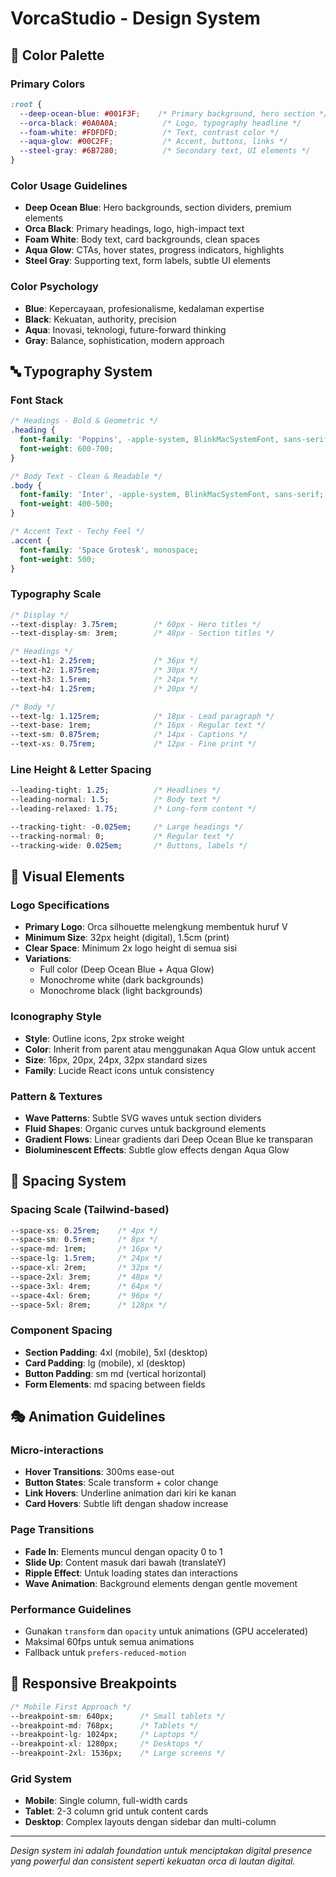 # VorcaStudio - Design System

## 🎨 Color Palette

### Primary Colors
```css
:root {
  --deep-ocean-blue: #001F3F;    /* Primary background, hero section */
  --orca-black: #0A0A0A;          /* Logo, typography headline */
  --foam-white: #FDFDFD;          /* Text, contrast color */
  --aqua-glow: #00C2FF;           /* Accent, buttons, links */
  --steel-gray: #6B7280;          /* Secondary text, UI elements */
}
```

### Color Usage Guidelines
- **Deep Ocean Blue**: Hero backgrounds, section dividers, premium elements
- **Orca Black**: Primary headings, logo, high-impact text
- **Foam White**: Body text, card backgrounds, clean spaces
- **Aqua Glow**: CTAs, hover states, progress indicators, highlights
- **Steel Gray**: Supporting text, form labels, subtle UI elements

### Color Psychology
- **Blue**: Kepercayaan, profesionalisme, kedalaman expertise
- **Black**: Kekuatan, authority, precision
- **Aqua**: Inovasi, teknologi, future-forward thinking
- **Gray**: Balance, sophistication, modern approach

## 🔤 Typography System

### Font Stack
```css
/* Headings - Bold & Geometric */
.heading {
  font-family: 'Poppins', -apple-system, BlinkMacSystemFont, sans-serif;
  font-weight: 600-700;
}

/* Body Text - Clean & Readable */
.body {
  font-family: 'Inter', -apple-system, BlinkMacSystemFont, sans-serif;
  font-weight: 400-500;
}

/* Accent Text - Techy Feel */
.accent {
  font-family: 'Space Grotesk', monospace;
  font-weight: 500;
}
```

### Typography Scale
```css
/* Display */
--text-display: 3.75rem;        /* 60px - Hero titles */
--text-display-sm: 3rem;        /* 48px - Section titles */

/* Headings */
--text-h1: 2.25rem;             /* 36px */
--text-h2: 1.875rem;            /* 30px */
--text-h3: 1.5rem;              /* 24px */
--text-h4: 1.25rem;             /* 20px */

/* Body */
--text-lg: 1.125rem;            /* 18px - Lead paragraph */
--text-base: 1rem;              /* 16px - Regular text */
--text-sm: 0.875rem;            /* 14px - Captions */
--text-xs: 0.75rem;             /* 12px - Fine print */
```

### Line Height & Letter Spacing
```css
--leading-tight: 1.25;          /* Headlines */
--leading-normal: 1.5;          /* Body text */
--leading-relaxed: 1.75;        /* Long-form content */

--tracking-tight: -0.025em;     /* Large headings */
--tracking-normal: 0;           /* Regular text */
--tracking-wide: 0.025em;       /* Buttons, labels */
```

## 🌊 Visual Elements

### Logo Specifications
- **Primary Logo**: Orca silhouette melengkung membentuk huruf V
- **Minimum Size**: 32px height (digital), 1.5cm (print)
- **Clear Space**: Minimum 2x logo height di semua sisi
- **Variations**: 
  - Full color (Deep Ocean Blue + Aqua Glow)
  - Monochrome white (dark backgrounds)
  - Monochrome black (light backgrounds)

### Iconography Style
- **Style**: Outline icons, 2px stroke weight
- **Color**: Inherit from parent atau menggunakan Aqua Glow untuk accent
- **Size**: 16px, 20px, 24px, 32px standard sizes
- **Family**: Lucide React icons untuk consistency

### Pattern & Textures
- **Wave Patterns**: Subtle SVG waves untuk section dividers
- **Fluid Shapes**: Organic curves untuk background elements
- **Gradient Flows**: Linear gradients dari Deep Ocean Blue ke transparan
- **Bioluminescent Effects**: Subtle glow effects dengan Aqua Glow

## 📐 Spacing System

### Spacing Scale (Tailwind-based)
```css
--space-xs: 0.25rem;    /* 4px */
--space-sm: 0.5rem;     /* 8px */
--space-md: 1rem;       /* 16px */
--space-lg: 1.5rem;     /* 24px */
--space-xl: 2rem;       /* 32px */
--space-2xl: 3rem;      /* 48px */
--space-3xl: 4rem;      /* 64px */
--space-4xl: 6rem;      /* 96px */
--space-5xl: 8rem;      /* 128px */
```

### Component Spacing
- **Section Padding**: 4xl (mobile), 5xl (desktop)
- **Card Padding**: lg (mobile), xl (desktop)
- **Button Padding**: sm md (vertical horizontal)
- **Form Elements**: md spacing between fields

## 🎭 Animation Guidelines

### Micro-interactions
- **Hover Transitions**: 300ms ease-out
- **Button States**: Scale transform + color change
- **Link Hovers**: Underline animation dari kiri ke kanan
- **Card Hovers**: Subtle lift dengan shadow increase

### Page Transitions
- **Fade In**: Elements muncul dengan opacity 0 to 1
- **Slide Up**: Content masuk dari bawah (translateY)
- **Ripple Effect**: Untuk loading states dan interactions
- **Wave Animation**: Background elements dengan gentle movement

### Performance Guidelines
- Gunakan `transform` dan `opacity` untuk animations (GPU accelerated)
- Maksimal 60fps untuk semua animations
- Fallback untuk `prefers-reduced-motion`

## 📱 Responsive Breakpoints

```css
/* Mobile First Approach */
--breakpoint-sm: 640px;      /* Small tablets */
--breakpoint-md: 768px;      /* Tablets */
--breakpoint-lg: 1024px;     /* Laptops */
--breakpoint-xl: 1280px;     /* Desktops */
--breakpoint-2xl: 1536px;    /* Large screens */
```

### Grid System
- **Mobile**: Single column, full-width cards
- **Tablet**: 2-3 column grid untuk content cards
- **Desktop**: Complex layouts dengan sidebar dan multi-column

---
*Design system ini adalah foundation untuk menciptakan digital presence yang powerful dan consistent seperti kekuatan orca di lautan digital.*